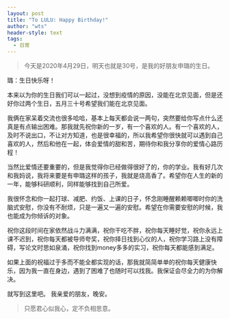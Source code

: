 ```yaml
---
layout: post
title: "To LULU: Happy Birthday!"
author: "wts"
header-style: text
tags:
  - 日常
---
```

>今天是2020年4月29日，明天也就是30号，是我的好朋友申璐的生日。  

璐：生日快乐呀！  

本来以为你的生日我们可以一起过，没想到疫情的原因，没能在北京见面，但是还好你过两个生日，五月三十号希望我们能在北京见面。  

我俩在家呆着交流也很多哈哈，基本上每天都会说一两句，突然要给你写点什么还真是有点输出困难。那我就先祝你新的一岁，有一个喜欢的人。有一个喜欢的人，及时不说出口，不让对方知道，也是很幸福的，所以我希望你很快就可以遇到自己喜欢的人，然后和他在一起，体会爱情的甜和苦，期待你和我分享你的爱情心路历程！  

当然比爱情还要重要的，但是我觉得你已经做得很好了的，你的学业。我有好几次和我妈说，我将来要是有申璐这样的孩子，我就是烧高香了。希望你在人生的新的一年，能够科研顺利，同样能够找到自己所爱。  

我很怀念和你一起打球、减肥、约饭、上课的日子，怀念刚睡醒赖赖唧唧时你的洗脑式安慰，你没有不耐烦，只是一遍又一遍的安慰。希望在你需要安慰的时候，我也能成为你倾诉的对象。  

祝你这段时间在家依然战斗力满满，祝你干吃不胖，祝你每天睡好觉，祝你永远上课不迟到，祝你每天都被导师夸奖，祝你择日找到心仪的人，祝你学习路上没有障碍，写论文时思如泉涌，祝你找到money多多的实习，祝你每天都能感到满足。  

如果上面的祝福过于多而不能全都实现的话，那我就简简单单的祝你每天健康快乐，因为我一直在身边，遇到了困难了也随时可以找我。我保证会尽全力的为你解决。  

就写到这里吧。 
我亲爱的朋友，晚安。  

>只愿君心似我心，定不负相思意。


